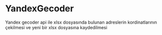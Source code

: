 # YandexGecoder
Yandex gecoder api ile xlsx dosyasında bulunan adreslerin kordinatlarının çekilmesi ve yeni bir xlsx dosyasına kaydedilmesi
